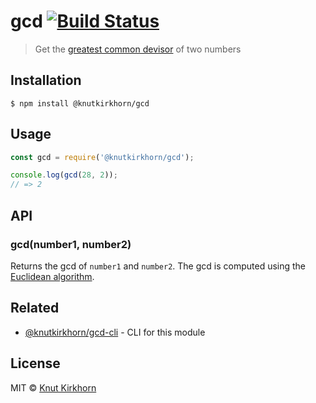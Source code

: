 # gcd [![Build Status](https://travis-ci.org/knutkirkhorn/gcd.svg?branch=main)](https://travis-ci.org/knutkirkhorn/gcd)
> Get the [greatest common devisor](https://en.wikipedia.org/wiki/Greatest_common_divisor) of two numbers

## Installation
```
$ npm install @knutkirkhorn/gcd
```

## Usage
```js
const gcd = require('@knutkirkhorn/gcd');

console.log(gcd(28, 2));
// => 2
```

## API
### gcd(number1, number2)
Returns the gcd of ```number1``` and ```number2```.
The gcd is computed using the [Euclidean algorithm](https://en.wikipedia.org/wiki/Euclidean_algorithm).

## Related
- [@knutkirkhorn/gcd-cli](https://github.com/knutkirkhorn/gcd-cli) - CLI for this module

## License
MIT © [Knut Kirkhorn](LICENSE)
